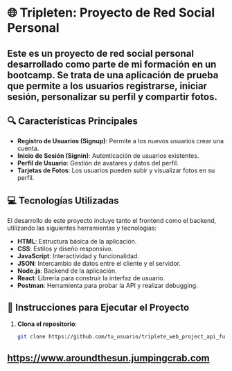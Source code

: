# 🌐 **Tripleten: Proyecto de Red Social Personal**

## Este es un proyecto de red social personal desarrollado como parte de mi formación en un bootcamp. Se trata de una aplicación de prueba que permite a los usuarios registrarse, iniciar sesión, personalizar su perfil y compartir fotos.

## 🔍 **Características Principales**

- **Registro de Usuarios (Signup)**: Permite a los nuevos usuarios crear una cuenta.
- **Inicio de Sesión (Signin)**: Autenticación de usuarios existentes.
- **Perfil de Usuario**: Gestión de avatares y datos del perfil.
- **Tarjetas de Fotos**: Los usuarios pueden subir y visualizar fotos en su perfil.
  
## 💻 **Tecnologías Utilizadas**

El desarrollo de este proyecto incluye tanto el frontend como el backend, utilizando las siguientes herramientas y tecnologías:

- **HTML**: Estructura básica de la aplicación.
- **CSS**: Estilos y diseño responsivo.
- **JavaScript**: Interactividad y funcionalidad.
- **JSON**: Intercambio de datos entre el cliente y el servidor.
- **Node.js**: Backend de la aplicación.
- **React**: Librería para construir la interfaz de usuario.
- **Postman**: Herramienta para probar la API y realizar debugging.

## 🚀 **Instrucciones para Ejecutar el Proyecto**

1. **Clona el repositorio**:
   ```bash
   git clone https://github.com/tu_usuario/triplete_web_project_api_full.git

## https://www.aroundthesun.jumpingcrab.com
